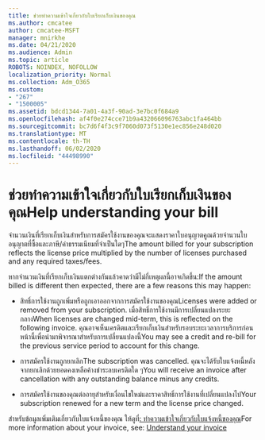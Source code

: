 ```yaml
---
title: ช่วยทําความเข้าใจเกี่ยวกับใบเรียกเก็บเงินของคุณ
ms.author: cmcatee
author: cmcatee-MSFT
manager: mnirkhe
ms.date: 04/21/2020
ms.audience: Admin
ms.topic: article
ROBOTS: NOINDEX, NOFOLLOW
localization_priority: Normal
ms.collection: Adm_O365
ms.custom:
- "267"
- "1500005"
ms.assetid: bdcd1344-7a01-4a3f-90ad-3e7bc0f684a9
ms.openlocfilehash: af4f0e274cce71b9a432066096763abc1fa464bb
ms.sourcegitcommit: bc7d6f4f3c9f7060d073f5130e1ec856e248d020
ms.translationtype: MT
ms.contentlocale: th-TH
ms.lasthandoff: 06/02/2020
ms.locfileid: "44498990"
---
```

# <a name="help-understanding-your-bill"></a><span data-ttu-id="602a3-102">ช่วยทําความเข้าใจเกี่ยวกับใบเรียกเก็บเงินของคุณ</span><span class="sxs-lookup"><span data-stu-id="602a3-102">Help understanding your bill</span></span>

<span data-ttu-id="602a3-103">จํานวนเงินที่เรียกเก็บเงินสําหรับการสมัครใช้งานของคุณจะแสดงราคาใบอนุญาตคูณด้วยจํานวนใบอนุญาตที่ซื้อและภาษี/ค่าธรรมเนียมที่จําเป็นใดๆ</span><span class="sxs-lookup"><span data-stu-id="602a3-103">The amount billed for your subscription reflects the license price multiplied by the number of licenses purchased and any required taxes/fees.</span></span>
  
<span data-ttu-id="602a3-104">หากจํานวนเงินที่เรียกเก็บเงินแตกต่างกันแล้วคาดว่ามีไม่กี่เหตุผลนี้อาจเกิดขึ้น:</span><span class="sxs-lookup"><span data-stu-id="602a3-104">If the amount billed is different then expected, there are a few reasons this may happen:</span></span>
  
- <span data-ttu-id="602a3-105">สิทธิ์การใช้งานถูกเพิ่มหรือถูกเอาออกจากการสมัครใช้งานของคุณ</span><span class="sxs-lookup"><span data-stu-id="602a3-105">Licenses were added or removed from your subscription.</span></span> <span data-ttu-id="602a3-106">เมื่อสิทธิ์การใช้งานมีการเปลี่ยนแปลงระยะกลาง</span><span class="sxs-lookup"><span data-stu-id="602a3-106">When licenses are changed mid-term, this is reflected on the following invoice.</span></span> <span data-ttu-id="602a3-107">คุณอาจเห็นเครดิตและเรียกเก็บเงินสําหรับรอบระยะเวลาการบริการก่อนหน้านี้เพื่อนํามาพิจารณาสําหรับการเปลี่ยนแปลงนี้</span><span class="sxs-lookup"><span data-stu-id="602a3-107">You may see a credit and re-bill for the previous service period to account for this change.</span></span>

- <span data-ttu-id="602a3-108">การสมัครใช้งานถูกยกเลิก</span><span class="sxs-lookup"><span data-stu-id="602a3-108">The subscription was cancelled.</span></span> <span data-ttu-id="602a3-109">คุณจะได้รับใบแจ้งหนี้หลังจากยกเลิกด้วยยอดคงเหลือค้างชําระลบเครดิตใด ๆ</span><span class="sxs-lookup"><span data-stu-id="602a3-109">You will receive an invoice after cancellation with any outstanding balance minus any credits.</span></span>

- <span data-ttu-id="602a3-110">การสมัครใช้งานของคุณต่ออายุสําหรับเงื่อนไขใหม่และราคาสิทธิ์การใช้งานที่เปลี่ยนแปลงไป</span><span class="sxs-lookup"><span data-stu-id="602a3-110">Your subscription renewed for a new term and the license price changed.</span></span>

<span data-ttu-id="602a3-111">สําหรับข้อมูลเพิ่มเติมเกี่ยวกับใบแจ้งหนี้ของคุณ ให้ดูที่[: ทําความเข้าใจเกี่ยวกับใบแจ้งหนี้ของคุณ](https://docs.microsoft.com/microsoft-365/commerce/billing-and-payments/understand-your-invoice2)</span><span class="sxs-lookup"><span data-stu-id="602a3-111">For more information about your invoice, see: [Understand your invoice](https://docs.microsoft.com/microsoft-365/commerce/billing-and-payments/understand-your-invoice2)</span></span>
